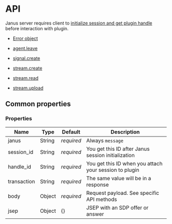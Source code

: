 # API

Janus server requires client to [initialize session and get plugin handle](https://janus.conf.meetecho.com/docs/rest.html)
before interaction with plugin.

- [Error object](./api.error.md)

- [agent.leave](./api.agent.leave.md)
- [signal.create](./api.signal.create.md)
- [stream.create](./api.stream.create.md)
- [stream.read](./api.stream.read.md)
- [stream.upload](./api.stream.upload.md)


## Common properties

### Properties

Name        | Type   | Default    | Description
----------- | ------ | ---------- | -----------
janus       | String | _required_ | Always `message`
session_id  | String | _required_ | You get this ID after Janus session initialization
handle_id   | String | _required_ | You get this ID when you attach your session to plugin
transaction | String | _required_ | The same value will be in a response
body        | Object | _required_ | Request payload. See specific API methods
jsep        | Object | {}         | JSEP with an SDP offer or answer
